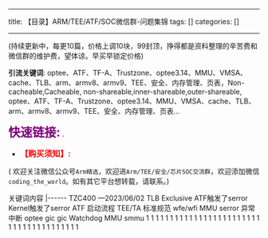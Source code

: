 
--- 
title:  【目录】ARM/TEE/ATF/SOC微信群-问题集锦 
tags: []
categories: [] 

---
(持续更新中，每更10篇，价格上调10块，99封顶，挣得都是资料整理的辛苦费和微信群的维护费，望体谅。早买早锁定价格)

>  
 **引流关键词**: optee、ATF、TF-A、Trustzone、optee3.14、MMU、VMSA、cache、TLB、arm、armv8、armv9、TEE、安全、内存管理、页表，Non-cacheable,Cacheable, non-shareable,inner-shareable,outer-shareable, optee、ATF、TF-A、Trustzone、optee3.14、MMU、VMSA、cache、TLB、arm、armv8、armv9、TEE、安全、内存管理、页表… 


>  
 <font color="purple" size="5">**快速链接:**</font> .   
 -  <font color="red" size="3">**【购买须知】:**</font> 


( 欢迎关注微信公众号`Arm精选`，欢迎进`Arm/TEE/安全/芯片SOC交流群`，欢迎添加微信`coding_the_world`。如有其它平台想转载，请联系。)

<th align="left">关键词</th><th align="left">内容</th>
|------
<td align="left">TZC400</td><td align="left"> —2023/06/02</td>
<td align="left">TLB</td><td align="left"></td>
<td align="left">Exclusive</td><td align="left"></td>
<td align="left">ATF触发了serror</td><td align="left"></td>
<td align="left">Kernel触发了serror</td><td align="left"></td>
<td align="left">ATF</td><td align="left"></td>
<td align="left">启动流程</td><td align="left"></td>
<td align="left">TEE/TA</td><td align="left"></td>
<td align="left">标准规范</td><td align="left"></td>
<td align="left">wfe/wfi</td><td align="left"></td>
<td align="left">MMU</td><td align="left"></td>
<td align="left">serror</td><td align="left"></td>
<td align="left">异常中断</td><td align="left"></td>
<td align="left">optee</td><td align="left"></td>
<td align="left">gic</td><td align="left"></td>
<td align="left">gic</td><td align="left"></td>
<td align="left">Watchdog</td><td align="left"></td>
<td align="left">MMU</td><td align="left"></td>
<td align="left">smmu</td><td align="left"></td>
<td align="left"></td><td align="left"></td>
<td align="left">1</td><td align="left"></td>
<td align="left">1</td><td align="left"></td>
<td align="left">1</td><td align="left"></td>
<td align="left">1</td><td align="left"></td>
<td align="left">1</td><td align="left"></td>
<td align="left">1</td><td align="left"></td>
<td align="left">1</td><td align="left"></td>
<td align="left">1</td><td align="left"></td>
<td align="left">1</td><td align="left"></td>
<td align="left">1</td><td align="left"></td>
<td align="left">1</td><td align="left"></td>
<td align="left">1</td><td align="left"></td>
<td align="left">1</td><td align="left"></td>
<td align="left">1</td><td align="left"></td>
<td align="left">1</td><td align="left"></td>
<td align="left">1</td><td align="left"></td>
<td align="left">1</td><td align="left"></td>
<td align="left">1</td><td align="left"></td>
<td align="left">1</td><td align="left"></td>
<td align="left">1</td><td align="left"></td>
<td align="left">1</td><td align="left"></td>
<td align="left">1</td><td align="left"></td>
<td align="left">1</td><td align="left"></td>
<td align="left">1</td><td align="left"></td>
<td align="left">1</td><td align="left"></td>
<td align="left">1</td><td align="left"></td>
<td align="left">1</td><td align="left"></td>
<td align="left">1</td><td align="left"></td>
<td align="left">1</td><td align="left"></td>
<td align="left">1</td><td align="left"></td>
<td align="left">1</td><td align="left"></td>
<td align="left">1</td><td align="left"></td>
<td align="left">1</td><td align="left"></td>
<td align="left">1</td><td align="left"></td>
<td align="left">1</td><td align="left"></td>
<td align="left">1</td><td align="left"></td>
<td align="left">1</td><td align="left"></td>
<td align="left">1</td><td align="left"></td>
<td align="left">1</td><td align="left"></td>

